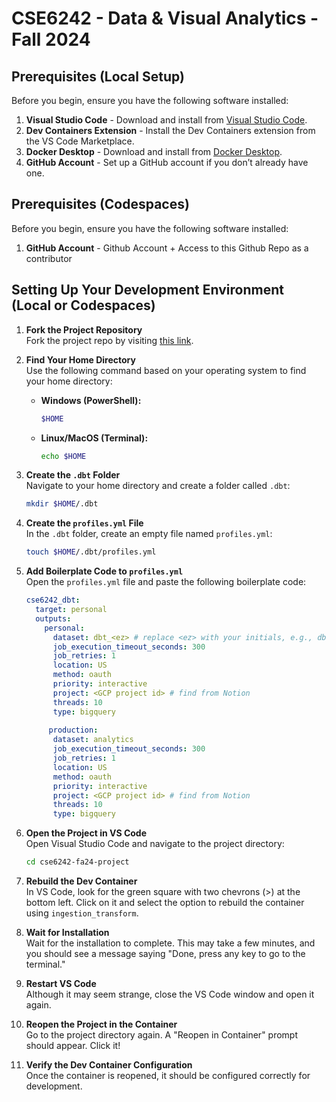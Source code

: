 # CSE6242 - Data & Visual Analytics - Fall 2024

## Prerequisites (Local Setup)

Before you begin, ensure you have the following software installed:

1. **Visual Studio Code** - Download and install from [Visual Studio Code](https://code.visualstudio.com/).
2. **Dev Containers Extension** - Install the Dev Containers extension from the VS Code Marketplace.
3. **Docker Desktop** - Download and install from [Docker Desktop](https://www.docker.com/products/docker-desktop).
4. **GitHub Account** - Set up a GitHub account if you don’t already have one.

## Prerequisites (Codespaces)

Before you begin, ensure you have the following software installed:
1. **GitHub Account** - Github Account + Access to this Github Repo as a contributor

## Setting Up Your Development Environment (Local or Codespaces)

1. **Fork the Project Repository**  
   Fork the project repo by visiting [this link](https://github.com/eyzyly/cse6242-fa24-project).

2. **Find Your Home Directory**  
   Use the following command based on your operating system to find your home directory:
   - **Windows (PowerShell):**
     ```powershell
     $HOME
     ```
   - **Linux/MacOS (Terminal):**
     ```bash
     echo $HOME
     ```

3. **Create the `.dbt` Folder**  
   Navigate to your home directory and create a folder called `.dbt`:
   ```bash
   mkdir $HOME/.dbt
   ```

4. **Create the `profiles.yml` File**  
   In the `.dbt` folder, create an empty file named `profiles.yml`:
   ```bash
   touch $HOME/.dbt/profiles.yml
   ```

5. **Add Boilerplate Code to `profiles.yml`**  
   Open the `profiles.yml` file and paste the following boilerplate code:
   ```yaml
   cse6242_dbt:
     target: personal
     outputs:
       personal:
         dataset: dbt_<ez> # replace <ez> with your initials, e.g., dbt_ez, dbt_bf, etc.
         job_execution_timeout_seconds: 300
         job_retries: 1
         location: US
         method: oauth
         priority: interactive
         project: <GCP project id> # find from Notion
         threads: 10
         type: bigquery
         
        production:
         dataset: analytics 
         job_execution_timeout_seconds: 300
         job_retries: 1
         location: US
         method: oauth
         priority: interactive
         project: <GCP project id> # find from Notion
         threads: 10
         type: bigquery
   ```

6. **Open the Project in VS Code**  
   Open Visual Studio Code and navigate to the project directory:
   ```bash
   cd cse6242-fa24-project
   ```

7. **Rebuild the Dev Container**  
   In VS Code, look for the green square with two chevrons (>) at the bottom left. Click on it and select the option to rebuild the container using `ingestion_transform`.

8. **Wait for Installation**  
   Wait for the installation to complete. This may take a few minutes, and you should see a message saying "Done, press any key to go to the terminal."

9. **Restart VS Code**  
   Although it may seem strange, close the VS Code window and open it again.

10. **Reopen the Project in the Container**  
    Go to the project directory again. A "Reopen in Container" prompt should appear. Click it!

11. **Verify the Dev Container Configuration**  
    Once the container is reopened, it should be configured correctly for development.
